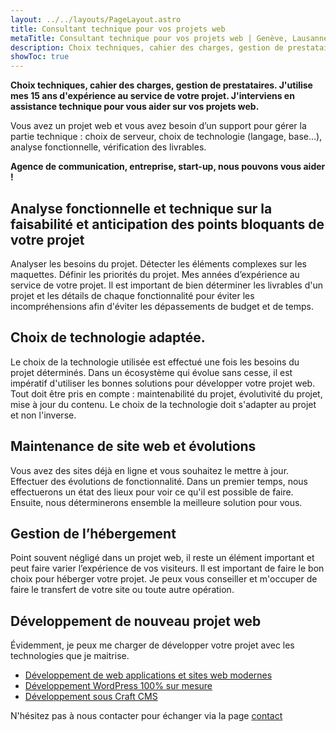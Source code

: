 ```yaml
---
layout: ../../layouts/PageLayout.astro
title: Consultant technique pour vos projets web
metaTitle: Consultant technique pour vos projets web | Genève, Lausanne, Annecy
description: Choix techniques, cahier des charges, gestion de prestataires. J'utilise mes 15 ans d'expérience au service de votre projet. J'interviens en assistance technique pour vous aider sur vos projets web.
showToc: true
---
```

**Choix techniques, cahier des charges, gestion de prestataires. J'utilise mes 15 ans d'expérience au service de votre projet. J'interviens en assistance technique pour vous aider sur vos projets web.**

Vous avez un projet web et vous avez besoin d’un support pour gérer la partie technique : choix de serveur, choix de technologie (langage, base…), analyse fonctionnelle, vérification des livrables.

**Agence de communication, entreprise, start-up, nous pouvons vous aider !**

## Analyse fonctionnelle et technique sur la faisabilité et anticipation des points bloquants de votre projet

Analyser les besoins du projet. Détecter les éléments complexes sur les maquettes. Définir les priorités du projet. Mes années d’expérience au service de votre projet.
Il est important de bien déterminer les livrables d'un projet et les détails de chaque fonctionnalité pour éviter les incompréhensions afin d'éviter les dépassements de budget et de temps.

## Choix de technologie adaptée.

Le choix de la technologie utilisée est effectué une fois les besoins du projet déterminés. Dans un écosystème qui évolue sans cesse, il est impératif d'utiliser les bonnes solutions pour développer votre projet web. Tout doit être pris en compte : maintenabilité du projet, évolutivité du projet, mise à jour du contenu. Le choix de la technologie doit s'adapter au projet et non l'inverse.

## Maintenance de site web et évolutions

Vous avez des sites déjà en ligne et vous souhaitez le mettre à jour. Effectuer des évolutions de fonctionnalité. Dans un premier temps, nous effectuerons un état des lieux pour voir ce qu'il est possible de faire. Ensuite, nous déterminerons ensemble la meilleure solution pour vous.

## Gestion de l’hébergement

Point souvent négligé dans un projet web, il reste un élément important et peut faire varier l’expérience de vos visiteurs. Il est important de faire le bon choix pour héberger votre projet.
Je peux vous conseiller et m'occuper de faire le transfert de votre site ou toute autre opération.

## Développement de nouveau projet web

Évidemment, je peux me charger de développer votre projet avec les technologies que je maitrise.

- [Développement de web applications et sites web modernes](/services/developpement-de-web-applications-et-sites-web-modernes)
- [Développement WordPress 100% sur mesure](/services/developpement-wordpress-avance)
- [Développement sous Craft CMS](/services/developpement-sous-craft-cms)

N'hésitez pas à nous contacter pour échanger via la page [contact](/contact)
